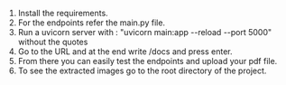1) Install the requirements.
2) For the endpoints refer the main.py file.
3) Run a uvicorn server with : "uvicorn main:app --reload --port 5000" without the quotes
4) Go to the URL and at the end write /docs and press enter.
5) From there you can easily test the endpoints and upload your pdf file.
6) To see the extracted images go to the root directory of the project.
